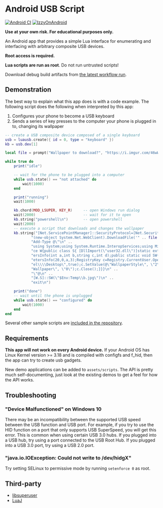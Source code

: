 # Android USB Script
[![Android CI](https://github.com/Netdex/android-usb-script/actions/workflows/android.yml/badge.svg)](https://github.com/Netdex/android-usb-script/actions/workflows/android.yml)
[![IzzyOnAndroid](https://img.shields.io/endpoint?url=https://apt.izzysoft.de/fdroid/api/v1/shield/org.netdex.androidusbscript/)](https://apt.izzysoft.de/fdroid/index/apk/org.netdex.androidusbscript/)

**Use at your own risk. For educational purposes only.**

An Android app that provides a simple Lua interface for enumerating and interfacing
with arbitrary composite USB devices.

**Root access is required.**

**Lua scripts are run as root**. Do not run untrusted scripts!

Download debug build artifacts from [the latest workflow run](https://github.com/Netdex/android-usb-script/actions).

## Demonstration

The best way to explain what this app does is with a code example. The following script
does the following when interpreted by this app:

1. Configures your phone to become a USB keyboard
2. Sends a series of key presses to the computer your phone is plugged in to, changing
its wallpaper

```lua
-- create a USB composite device composed of a single keyboard
usb = luausb.create({ id = 0, type = "keyboard" })
kb = usb.dev[1]

local file = prompt("Wallpaper to download?", "https://i.imgur.com/46wWHZ3.png")

while true do
    print("idle")

    -- wait for the phone to be plugged into a computer
    while usb.state() == "not attached" do
        wait(1000)
    end

    print("running")
    wait(1000)

    kb.chord(MOD_LSUPER, KEY_R)     -- open Windows run dialog
    wait(2000)                      -- wait for it to open
    kb.string("powershell\n")       -- open powershell
    wait(2000)
    -- execute a script that downloads and changes the wallpaper
    kb.string("[Net.ServicePointManager]::SecurityProtocol=[Net.SecurityProtocolType]::Tls12;" ..
            "(new-object System.Net.WebClient).DownloadFile('" .. file .. "',\"$Env:Temp\\b.jpg\");\n" ..
            "Add-Type @\"\n" ..
            "using System;using System.Runtime.InteropServices;using Microsoft.Win32;namespa" ..
            "ce W{public class S{ [DllImport(\"user32.dll\")]static extern int SystemParamet" ..
            "ersInfo(int a,int b,string c,int d);public static void SW(string a){SystemParam" ..
            "etersInfo(20,0,a,3);RegistryKey c=Registry.CurrentUser.OpenSubKey(\"Control Pan" ..
            "el\\\\Desktop\",true);c.SetValue(@\"WallpaperStyle\", \"2\");c.SetValue(@\"Tile" ..
            "Wallpaper\", \"0\");c.Close();}}}\n" ..
            "\"@\n" ..
            "[W.S]::SW(\"$Env:Temp\\b.jpg\")\n" ..
            "exit\n")

    print("done")
    -- wait until the phone is unplugged
    while usb.state() == "configured" do
        wait(1000)
    end
end
```

Several other sample scripts are
[included in the repository](https://github.com/Netdex/android-usb-script/tree/master/app/src/main/assets/scripts).

## Requirements
**This app will not work on every Android device.** If your Android OS has Linux Kernel
version >= 3.18 and is compiled with configfs and f_hid, then the app can try to create usb
gadgets.

New demo applications can be added to `assets/scripts`. The API is pretty much self-documenting,
just look at the existing demos to get a feel for how the API works.

## Troubleshooting
### "Device Malfunctioned" on Windows 10
There may be an incompatibility between the supported USB speed between the USB function and USB
port. For example, if you try to use the HID function on a port that only supports USB SuperSpeed,
you will get this error. This is common when using certain USB 3.0 hubs. If you plugged into a USB
hub, try using a port connected to the USB Root Hub. If you plugged into a USB 3.0 port, try using a
USB 2.0 port.

### "java.io.IOException: Could not write to /dev/hidgX"
Try setting SELinux to permissive mode by running `setenforce 0` as root.


## Third-party
- [libsuperuser](https://github.com/Chainfire/libsuperuser)
- [LuaJ](http://www.luaj.org/luaj/3.0/README.html)
